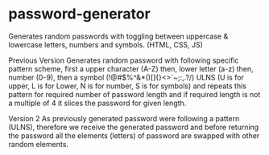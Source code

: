 # password-generator

Generates random passwords with toggling between uppercase & lowercase letters, numbers and symbols. (HTML, CSS, JS)

Previous Version
Generates random password with following specific pattern scheme, first a upper character (A-Z) then, lower letter (a-z) then, number (0-9), then a symbol (!@#$%^&*()[]{}<>`~;:,.?/)
ULNS (U is for upper, L is for Lower, N is for number, S is for symbols)
and repeats this pattern for required number of password length and if required length is not a multiple of 4 it slices the password for given length.

Version 2
As previously generated password were following a pattern (ULNS), therefore we receive the generated password and before returning the password all the elements (letters) of password are swapped with other random elements.
